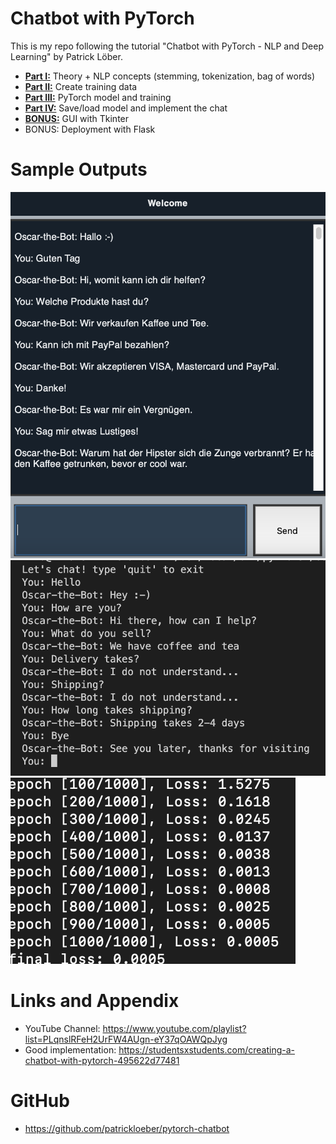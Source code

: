 # Chatbot with PyTorch

This is my repo following the tutorial "Chatbot with PyTorch - NLP and Deep Learning" by Patrick Löber.

* **[Part I:](https://github.com/nihathalici/Chatbot-with-PyTorch/tree/main/Part-01)** Theory + NLP concepts (stemming, tokenization, bag of words)
* **[Part II:](https://github.com/nihathalici/Chatbot-with-PyTorch/tree/main/Part-02)** Create training data
* **[Part III:](https://github.com/nihathalici/Chatbot-with-PyTorch/tree/main/Part-03)** PyTorch model and training
* **[Part IV:](https://github.com/nihathalici/Chatbot-with-PyTorch/tree/main/Part-04)** Save/load model and implement the chat
* **[BONUS:](https://github.com/nihathalici/Chatbot-with-PyTorch/tree/main/Part-05)** GUI with Tkinter
* BONUS: Deployment with Flask



Sample Outputs
========================================================

![Tkinter App Chat](https://github.com/nihathalici/Chatbot-with-PyTorch/blob/main/screenshots/tkinter_app_chat.png)
![CLI Chat](https://github.com/nihathalici/Chatbot-with-PyTorch/blob/main/screenshots/CLI_chat.png)
![Training Loop](https://github.com/nihathalici/Chatbot-with-PyTorch/blob/main/screenshots/training_loop.png)


Links and Appendix
========================================================

- YouTube Channel: https://www.youtube.com/playlist?list=PLqnslRFeH2UrFW4AUgn-eY37qOAWQpJyg
- Good implementation: https://studentsxstudents.com/creating-a-chatbot-with-pytorch-495622d77481


GitHub
========================================================

- https://github.com/patrickloeber/pytorch-chatbot

